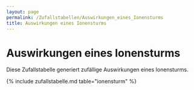 ```yaml
---
layout: page
permalink: /Zufallstabellen/Auswirkungen_eines_Ionensturms
title: Auswirkungen eines Ionensturms
---
```


# Auswirkungen eines Ionensturms

Diese Zufallstabelle generiert zufällige Auswirkungen eines Ionensturms.

{% include zufallstabelle.md table="ionensturm" %}
